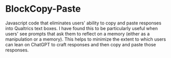 # BlockCopy-Paste
Javascript code that eliminates users' ability to copy and paste responses into Qualtrics text boxes.
I have found this to be particularly useful when users' see prompts that ask them to reflect on a memory (either as a manipulation or a memory).
This helps to minimize the extent to which users can lean on ChatGPT to craft responses and then copy and paste those responses.
